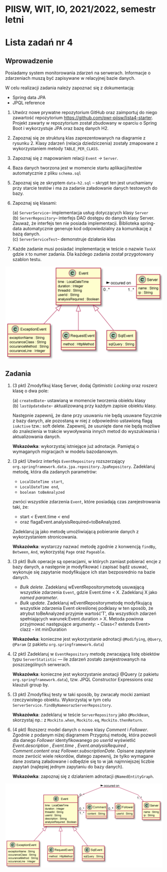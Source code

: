 # PIISW, WIT, IO, 2021/2022, semestr letni

# Lista zadań nr 4
## Wprowadzenie

Posiadamy system monitorowania zdarzeń na serwerach. Informacje o zdarzeniach muszą być zapisywane w relacyjnej bazie danych.

W celu realizacji zadania należy zapoznać się z dokumentacją:

- Spring data JPA
- JPQL reference

1. Utwórz nowe prywatne repozytorium GitHub oraz zaimportuj do niego zawartość repozytorium https://github.com/pwr-piisw/lista4-starter. 
   Projekt zawarty w repozytorium został zbudowany w oparciu o Spring Boot i wykorzystuje JPA oraz bazę danych H2.
2. Zapoznaj się ze strukturą klas zaprezentowanych na diagramie z rysunku 2. Klasy zdarzeń (relacja dziedziczenia) zostały zmapowane z wykorzystaniem metody `TABLE_PER_CLASS`.
3. Zapoznaj się z mapowaniem relacji `Event` _→_ `Server`.
4. Baza danych tworzona jest w momencie startu aplikacji/testów automatycznie z pliku `schema.sql`
5. Zapoznaj się ze skryptem `data-h2.sql` – skrypt ten jest uruchamiany przy starcie testów i ma za zadanie załadowanie danych testowych do bazy.
6. Zapoznaj się klasami:

   (a) `ServerService`– implementacja usług dotyczących klasy `Server` \
   (b) `ServerRepository`– interfejs DAO dostępu do danych klasy Server. Zauważ, że interfejs ten nie posiada implementacji. 
   Biblioteka spring-data automatycznie generuje kod odpowiedzialny za komunikację z bazą danych. \
   (c) `ServerServiceTest`– demonstruje działanie klas

7. Każde zadanie musi posiadać implementację w teście o nazwie `TaskX` gdzie `X` to numer zadania. Dla każdego zadania został przygotowany szablon testu.

![Diagram klas](readme_imgs/img.png)

## Zadania

1. (3 pkt) Zmodyfikuj klasę Server, dodaj _Optimistic Locking_ oraz roszerz klasę o dwa pole:

   (a) `createdDate`- ustawianą w momencie tworzenia obiektu klasy \
   (b) `lastUpdateDate`- aktualizowaną przy każdym zapisie obiektu klasy.

   Następnie zapewnij, że dane przy usuwaniu nie będą usuwane fizycznie z bazy danych, ale pozostaną w niej z odpowiednio ustawioną flagą `isActive` tzw.: soft delete. 
   Zapewnij, że usunięte dane nie będą możliwe do znalezienia w trakcie wywoływania innych metod do wyszukiwania i aktualizowania danych.

   **Wskazówka**: wykorzystaj istniejące już adnotacje. Pamiętaj o wymaganych migracjach w modelu bazodanowym.

2. (3 pkt) Utwórz interfejs `EventRepository` rozszerzający `org.springframework.data.jpa.repository.JpaRepository`. Zadeklaruj metodę, która dla zadanych parametrów:
   - `LocalDateTime start`,
   - `LocalDateTime end`,
   - `boolean toBeAnalyzed`

   zwróci wszystkie zdarzenia `Event`, które posiadają czas zarejestrowania taki, że:

   - start _<_ Event.time _<_ end
   - oraz flagaEvent.analysisRequired=toBeAnalyzed.

   Zadeklaruj ją jako metodę umożliwiającą pobieranie danych z wykorzystaniem stronicowania.

   **Wskazówka**: wystarczy nazwać metodę zgodnie z konwencją `findBy`, `Between`, `And`, wykorzystaj `Page` oraz `Pageable`.

3. (3 pkt) Bulk operacje są operacjami, w których zamiast pobierać encje z bazy danych, a następnie je modyfikować i zapisać bądź usuwać, 
   wykonuje się zapytanie modyfikujące ich stan bezposrednio na bazie danych.
   - _Bulk delete_. Zadeklaruj wEventRepositorymetodę usuwającą wszystkie zdarzenia `Event`, gdzie Event.time _<_ X. Zadeklaruj X jako _named parameter_.
   - _Bulk update_. Zadeklaruj wEventRepositorymetodę modyfikującą wszystkie zdarzenia Event określonej podklasy w ten sposób, że atrybut toBeAnalyzed przyjmie
   wartość’T’, dla wszystkich zdarzeń spełniających warunek:Event.duration _>_ X.
   Metoda powinna przyjmować następujące argumenty:
   **-** Class<? extends Event> clazz
   **-** int minDuration

   **Wskazówka**: konieczne jest wykorzystanie adnotacji `@Modifying`, `@Query`, `@Param` (z pakietu `org.springframework.data`)

4. (2 pkt) Zadeklaruj w `EventRepository` metodę zwracającą listę obiektów typu `ServerStatistic` — ile zdarzeń zostało zarejestrowanych na poszczególnych serwerach.

   **Wskazówka**: konieczne jest wykorzystanie anotacji @Query (z pakietu `org.springframework.data`), tzw. JPQL Constructor Expressions oraz klauzuli group by.

5. (3 pkt) Zmodyfikuj testy w taki sposób, by zwracały mocki zamiast rzeczywistego obiektu. Wykorzystaj w tym celu `ServerService.findByNameorazServerRepository`.

   **Wskazówka**: zadeklaruj w teście `ServerRepository` jako `@MockBean`, skorzystaj np.: z `Mockito.when`, `Mockito.eq`, `Mockito.thenReturn`.

6. (4 pkt) Rozszerz model danych o nowe klasy _Comment_ i _Follower_. Zgodnie z podanym niżej diagramem
   Przygotuj metodę, która pozwoli dla danego _Follower_ identyfikowanego po _userId_ wyświetlić _Event.description_ , _Event.time_ , _Event.analysisRequired_ , _Comment.content_ oraz _Follower.subscriptionDate_. 
   Opisane zapytanie moze zwrócić wiele rekordów, dlatego zapewnij, że tylko wymagane dane zostaną załadowane i odbędzie się to w jak najmniejszej liczbie zapytań (najlepiej jednym zapytaniu do bazy danych).

   **Wskazówka**: zapoznaj się z działaniem adnotacji `@NamedEntityGraph`.

![Diagram klas po zmainach](readme_imgs/img_1.png)
